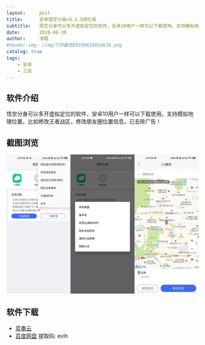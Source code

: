 ```yaml
---
layout:     post
title:      安卓悟空分身v4.1.5绿化版 
subtitle:   悟空分身可以多开虚拟定位的软件，安卓10用户一样可以下载使用。支持模拟地理位置
date:       2020-06-30
author:     浅唱
#header-img: /img/TIM截图20190810024626.png
catalog: true
tags:
    - 安卓
    - 工具
---
```



## 软件介绍
悟空分身可以多开虚拟定位的软件，安卓10用户一样可以下载使用。支持模拟地理位置，比如修改王者战区，修改朋友圈位置信息。已去除广告！

## 截图浏览
![1590547082473477.jpg](/img/1590547082473477.jpg)

## 软件下载

- [蓝奏云](https://wwcy.lanzouq.com/iKgvye68fkd)    
- [百度网盘](https://pan.baidu.com/s/1WM016MmZ67y_jMummYwHbQ) 提取码: evih    
